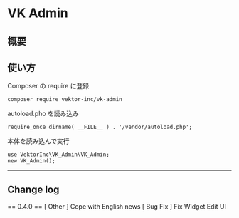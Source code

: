 # VK Admin

## 概要



## 使い方

Composer の require に登録
```
composer require vektor-inc/vk-admin
```

autoload.pho を読み込み
```
require_once dirname( __FILE__ ) . '/vendor/autoload.php';
```

本体を読み込んで実行

```
use VektorInc\VK_Admin\VK_Admin;
new VK_Admin();
```


---

## Change log

== 0.4.0 ==
[ Other ] Cope with English news
[ Bug Fix ] Fix Widget Edit UI